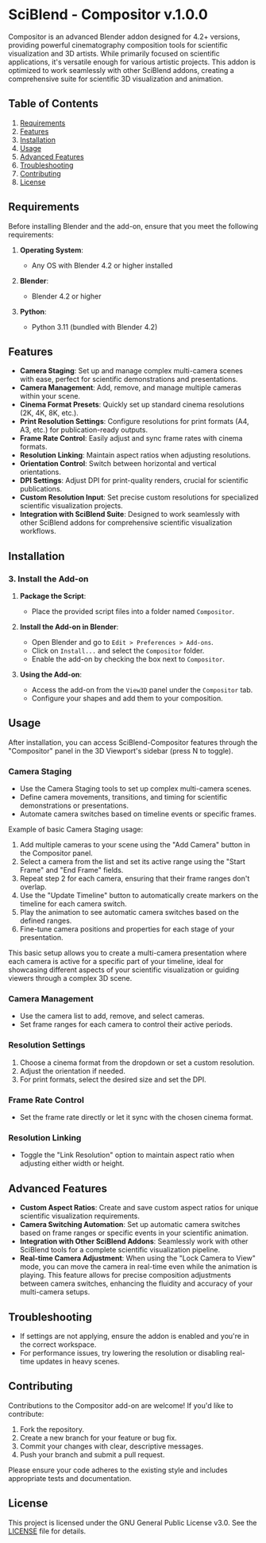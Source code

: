 # SciBlend - Compositor v.1.0.0

Compositor is an advanced Blender addon designed for 4.2+ versions, providing powerful cinematography composition tools for scientific visualization and 3D artists. While primarily focused on scientific applications, it's versatile enough for various artistic projects. This addon is optimized to work seamlessly with other SciBlend addons, creating a comprehensive suite for scientific 3D visualization and animation.

## Table of Contents

1. [Requirements](#requirements)
2. [Features](#features)
3. [Installation](#installation)
4. [Usage](#usage)
5. [Advanced Features](#advanced-features)
6. [Troubleshooting](#troubleshooting)
7. [Contributing](#contributing)
8. [License](#license)

## Requirements

Before installing Blender and the add-on, ensure that you meet the following requirements:

1. **Operating System**: 
    - Any OS with Blender 4.2 or higher installed
  
2. **Blender**:
    - Blender 4.2 or higher

3. **Python**:
    - Python 3.11 (bundled with Blender 4.2)

## Features

- **Camera Staging**: Set up and manage complex multi-camera scenes with ease, perfect for scientific demonstrations and presentations.
- **Camera Management**: Add, remove, and manage multiple cameras within your scene.
- **Cinema Format Presets**: Quickly set up standard cinema resolutions (2K, 4K, 8K, etc.).
- **Print Resolution Settings**: Configure resolutions for print formats (A4, A3, etc.) for publication-ready outputs.
- **Frame Rate Control**: Easily adjust and sync frame rates with cinema formats.
- **Resolution Linking**: Maintain aspect ratios when adjusting resolutions.
- **Orientation Control**: Switch between horizontal and vertical orientations.
- **DPI Settings**: Adjust DPI for print-quality renders, crucial for scientific publications.
- **Custom Resolution Input**: Set precise custom resolutions for specialized scientific visualization projects.
- **Integration with SciBlend Suite**: Designed to work seamlessly with other SciBlend addons for comprehensive scientific visualization workflows.

## Installation



### 3. Install the Add-on

1. **Package the Script**:
    - Place the provided script files into a folder named `Compositor`.

2. **Install the Add-on in Blender**:
    - Open Blender and go to `Edit > Preferences > Add-ons`.
    - Click on `Install...` and select the `Compositor` folder.
    - Enable the add-on by checking the box next to `Compositor`.

3. **Using the Add-on**:
    - Access the add-on from the `View3D` panel under the `Compositor` tab.
    - Configure your shapes and add them to your composition.

## Usage

After installation, you can access SciBlend-Compositor features through the "Compositor" panel in the 3D Viewport's sidebar (press N to toggle).

### Camera Staging
- Use the Camera Staging tools to set up complex multi-camera scenes.
- Define camera movements, transitions, and timing for scientific demonstrations or presentations.
- Automate camera switches based on timeline events or specific frames.

Example of basic Camera Staging usage:
1. Add multiple cameras to your scene using the "Add Camera" button in the Compositor panel.
2. Select a camera from the list and set its active range using the "Start Frame" and "End Frame" fields.
3. Repeat step 2 for each camera, ensuring that their frame ranges don't overlap.
4. Use the "Update Timeline" button to automatically create markers on the timeline for each camera switch.
5. Play the animation to see automatic camera switches based on the defined ranges.
6. Fine-tune camera positions and properties for each stage of your presentation.

This basic setup allows you to create a multi-camera presentation where each camera is active for a specific part of your timeline, ideal for showcasing different aspects of your scientific visualization or guiding viewers through a complex 3D scene.
### Camera Management
- Use the camera list to add, remove, and select cameras.
- Set frame ranges for each camera to control their active periods.

### Resolution Settings
1. Choose a cinema format from the dropdown or set a custom resolution.
2. Adjust the orientation if needed.
3. For print formats, select the desired size and set the DPI.

### Frame Rate Control
- Set the frame rate directly or let it sync with the chosen cinema format.

### Resolution Linking
- Toggle the "Link Resolution" option to maintain aspect ratio when adjusting either width or height.

## Advanced Features

- **Custom Aspect Ratios**: Create and save custom aspect ratios for unique scientific visualization requirements.
- **Camera Switching Automation**: Set up automatic camera switches based on frame ranges or specific events in your scientific animation.
- **Integration with Other SciBlend Addons**: Seamlessly work with other SciBlend tools for a complete scientific visualization pipeline.
- **Real-time Camera Adjustment**: When using the "Lock Camera to View" mode, you can move the camera in real-time even while the animation is playing. This feature allows for precise composition adjustments between camera switches, enhancing the fluidity and accuracy of your multi-camera setups.

## Troubleshooting

- If settings are not applying, ensure the addon is enabled and you're in the correct workspace.
- For performance issues, try lowering the resolution or disabling real-time updates in heavy scenes.

## Contributing

Contributions to the Compositor add-on are welcome! If you'd like to contribute:

1. Fork the repository.
2. Create a new branch for your feature or bug fix.
3. Commit your changes with clear, descriptive messages.
4. Push your branch and submit a pull request.

Please ensure your code adheres to the existing style and includes appropriate tests and documentation.

## License

This project is licensed under the GNU General Public License v3.0. See the [LICENSE](LICENSE) file for details.